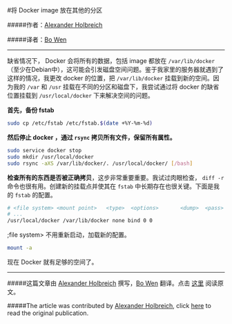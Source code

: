 #将 Docker image 放在其他的分区

#####作者：[Alexander Holbreich](https://twitter.com/shuron)

#####译者：[Bo Wen](http://weibo.com/u/2537862844)

***
缺省情况下， Docker 会将所有的数据，包括 image 都放在  ```/var/lib/docker``` （至少在Debian中），这可能会引发磁盘空间问题。鉴于我家里的服务器就遇到了这样的情况，我更改 docker 的位置，把 ```/var/lib/docker``` 挂载到新的空间。因为我的 ```/var``` 和 ```/usr``` 挂载在不同的分区和磁盘下，我尝试通过将 docker 的缺省位置挂载到 ```/usr/local/docker``` 下来解决空间的问题。

**首先，备份 fstab**

```bash
sudo cp /etc/fstab /etc/fstab.$(date +%Y-%m-%d)
```

**然后停止 docker ，通过 ```rsync``` 拷贝所有文件，保留所有属性。**

```bash
sudo service docker stop
sudo mkdir /usr/local/docker
sudo rsync -aXS /var/lib/docker/. /usr/local/docker/ [/bash]
```

**检查所有的东西是否被正确拷贝**，这步非常重要重要。我试过肉眼检查， ```diff -r``` 命令也很有用。创建新的挂载点并使其在 ```fstab``` 中长期存在也很关键。下面是我的 ```fstab``` 的配置。

```bash
# <file system> <mount point>   <type>  <options>       <dump>  <pass>
# ...
/usr/local/docker /var/lib/docker none bind 0 0
```

;file system> <mount point> <type> <options> <dump> <pass>
不用重新启动，加载新的配置。


```bash
mount -a
```

现在 Docker 就有足够的空间了。

***
#####这篇文章由 [Alexander Holbreich](https://twitter.com/shuron) 撰写，[Bo Wen](http://weibo.com/u/2537862844) 翻译。点击 [这里](http://alexander.holbreich.org/2014/07/moving-docker-images-different-partition/) 阅读原文。

#####The article was contributed by [Alexander Holbreich](https://twitter.com/shuron), click [here](http://alexander.holbreich.org/2014/07/moving-docker-images-different-partition/) to read the original publication.

